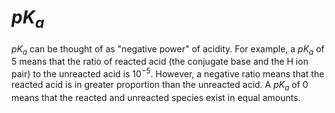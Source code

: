 # $pK_a$
$pK_a$ can be thought of as "negative power" of acidity. For example, a $pK_a$ of 5 means that the ratio of reacted acid (the conjugate base and the H ion pair) to the unreacted acid is $10^{-5}$. However, a negative ratio means that the reacted acid is in greater proportion than the unreacted acid. A $pK_a$ of 0 means that the reacted and unreacted species exist in equal amounts. 